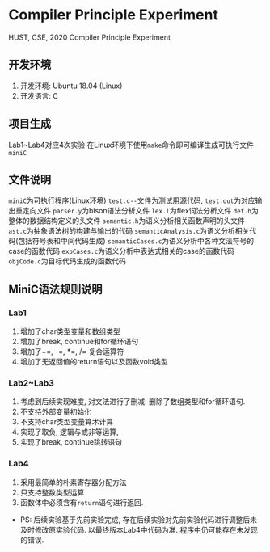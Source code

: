 # Compiler Principle Experiment
HUST, CSE, 2020 Compiler Principle Experiment
## 开发环境
1. 开发环境: Ubuntu 18.04 (Linux)
2. 开发语言: C
## 项目生成
Lab1~Lab4对应4次实验
在Linux环境下使用`make`命令即可编译生成可执行文件`miniC`
## 文件说明
`miniC`为可执行程序(Linux环境) 
`test.c--`文件为测试用源代码, `test.out`为对应输出重定向文件 
`parser.y`为bison语法分析文件 
`lex.l`为flex词法分析文件 
`def.h`为整体的数据结构定义的头文件 
`semantic.h`为语义分析相关函数声明的头文件 
`ast.c`为抽象语法树的构建与输出的代码 
`semanticAnalysis.c`为语义分析相关代码(包括符号表和中间代码生成) 
`semanticCases.c`为语义分析中各种文法符号的case的函数代码 
`expCases.c`为语义分析中表达式相关的case的函数代码 
`objCode.c`为目标代码生成的函数代码
## MiniC语法规则说明
### Lab1
1. 增加了char类型变量和数组类型
2. 增加了break, continue和for循环语句
3. 增加了+=, -=, *=, /= 复合运算符
4. 增加了无返回值的return语句以及函数void类型
### Lab2~Lab3
1. 考虑到后续实现难度, 对文法进行了删减: 删除了数组类型和for循环语句.
2. 不支持外部变量初始化
3. 不支持char类型变量算术计算
4. 实现了取负, 逻辑与或非等运算,
5. 实现了break, continue跳转语句
### Lab4
1. 采用最简单的朴素寄存器分配方法
2. 只支持整数类型运算
3. 函数体中必须含有`return`语句进行返回.
* PS: 后续实验基于先前实验完成, 存在后续实验对先前实验代码进行调整后未及时修改原实验代码. 以最终版本Lab4中代码为准.
   程序中仍可能存在未发现的错误.